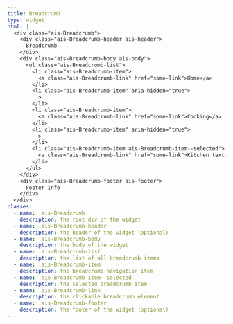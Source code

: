 ```yaml
---
title: Breadcrumb
type: widget
html: |
  <div class="ais-Breadcrumb">
    <div class="ais-Breadcrumb-header ais-header">
      Breadcrumb
    </div>
    <div class="ais-Breadcrumb-body ais-body">
      <ul class="ais-Breadcrumb-list">
        <li class="ais-Breadcrumb-item">
          <a class="ais-Breadcrumb-link" href="some-link">Home</a>
        </li>
        <li class="ais-Breadcrumb-item" aria-hidden="true">
          >
        </li>
        <li class="ais-Breadcrumb-item">
          <a class="ais-Breadcrumb-link" href="some-link">Cooking</a>
        </li>
        <li class="ais-Breadcrumb-item" aria-hidden="true">
          >
        </li>
        <li class="ais-Breadcrumb-item ais-Breadcrumb-item--selected">
          <a class="ais-Breadcrumb-link" href="some-link">Kitchen textiles</a>
        </li>
      </ul>
    </div>
    <div class="ais-Breadcrumb-footer ais-footer">
      Footer info
    </div>
  </div>
classes:
  - name: .ais-Breadcrumb
    description: the root div of the widget
  - name: .ais-Breadcrumb-header
    description: the header of the widget (optional)
  - name: .ais-Breadcrumb-body
    description: the body of the widget
  - name: .ais-Breadcrumb-list
    description: the list of all breadcrumb items
  - name: .ais-Breadcrumb-item
    description: the breadcrumb navigation item
  - name: .ais-Breadcrumb-item--selected
    description: the selected breadcrumb item
  - name: .ais-Breadcrumb-link
    description: the clickable breadcrumb element
  - name: .ais-Breadcrumb-footer
    description: the footer of the widget (optional)
---
```

